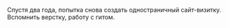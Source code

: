 Спустя два года, попытка снова создать одностраничный сайт-визитку. Вспомнить верстку, работу с гитом.
